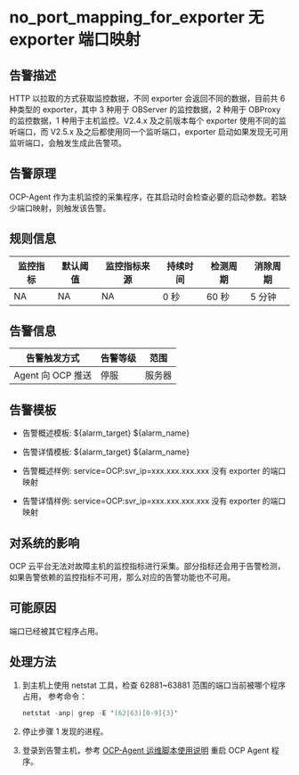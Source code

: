 no_port_mapping_for_exporter 无 exporter 端口映射 
=================================================================



**告警描述** 
-----------------------------

HTTP 以拉取的方式获取监控数据，不同 exporter 会返回不同的数据，目前共 6 种类型的 exporter，其中 3 种用于 OBServer 的监控数据，2 种用于 OBProxy 的监控数据，1 种用于主机监控。V2.4.x 及之前版本每个 exporter 使用不同的监听端口，而 V2.5.x 及之后都使用同一个监听端口，exporter 启动如果发现无可用监听端口，会触发生成此告警项。

告警原理 
-------------------------

OCP-Agent 作为主机监控的采集程序，在其启动时会检查必要的启动参数。若缺少端口映射，则触发该告警。

**规则信息** 
-----------------------------



| 监控指标 | 默认阈值 | 监控指标来源 | 持续时间 | 检测周期 | 消除周期 |
|------|------|--------|------|------|------|
| NA   | NA   | NA     | 0 秒  | 60 秒 | 5 分钟 |



**告警信息** 
-----------------------------



|     告警触发方式     | 告警等级 | 范围  |
|----------------|------|-----|
| Agent 向 OCP 推送 | 停服   | 服务器 |



**告警模板** 
-----------------------------

* 告警概述模板: ${alarm_target} ${alarm_name}

  

* 告警详情模板: ${alarm_target} ${alarm_name}

  

* 告警概述样例: service=OCP:svr_ip=xxx.xxx.xxx.xxx 没有 exporter 的端口映射

  

* 告警详情样例: service=OCP:svr_ip=xxx.xxx.xxx.xxx 没有 exporter 的端口映射

  




**对系统的影响** 
-------------------------------

OCP 云平台无法对故障主机的监控指标进行采集。部分指标还会用于告警检测，如果告警依赖的监控指标不可用，那么对应的告警功能也不可用。

**可能原因** 
-----------------------------

端口已经被其它程序占用。

**处理方法** 
-----------------------------

1. 到主机上使用 netstat 工具，检查 62881\~63881 范围的端口当前被哪个程序占用， 参考命令： 

   ```java
   netstat -anp| grep -E '(62|63)[0-9]{3}'
   ```

   

2. 停止步骤 1 发现的进程。

   

3. 登录到告警主机，参考 [OCP-Agent 运维脚本使用说明](../4.alarm-appendix/4.use-ocp-agent-scripts.md) 重启 OCP Agent 程序。

   



